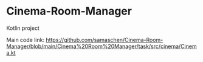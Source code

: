 # Cinema-Room-Manager
Kotlin project

Main code link: https://github.com/samaschen/Cinema-Room-Manager/blob/main/Cinema%20Room%20Manager/task/src/cinema/Cinema.kt
